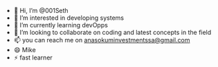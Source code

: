 - 👋 Hi, I’m @001Seth
- 👀 I’m interested in developing systems
- 🌱 I’m currently learning devOpps
- 💞️ I’m looking to collaborate on coding and latest concepts in the field
- 📫 you can reach me on anasokuminvestmentssa@gmail.com
- 😄 Mike
- ⚡ fast learner

<!---
001Seth/001Seth is a ✨ special ✨ repository because its `README.md` (this file) appears on your GitHub profile.
You can click the Preview link to take a look at your changes.
--->
